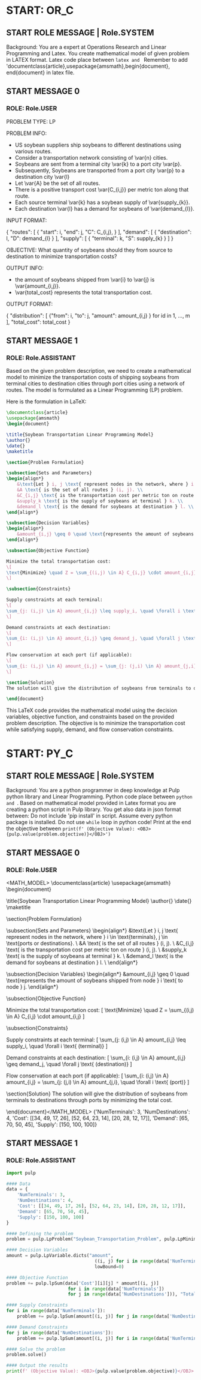# START: OR_C 
## START ROLE MESSAGE | Role.SYSTEM 
Background: You are a expert at Operations Research and Linear Programming and Latex. You create mathematical model of given problem in LATEX format. Latex code place between ```latex and ``` Remember to add 'documentclass{article},usepackage{amsmath},begin{document}, end{document} in latex file. 
## START MESSAGE 0 
### ROLE: Role.USER
<DESCRIPTION>
PROBLEM TYPE: LP

PROBLEM INFO:

- US soybean suppliers ship soybeans to different destinations using various routes.
- Consider a transportation network consisting of \var{n} cities.
- Soybeans are sent from a terminal city \var{k} to a port city \var{p}.
- Subsequently, Soybeans are transported from a port city \var{p} to a destination city \var{l}
- Let \var{A} be the set of all routes. 
- There is a positive transport cost \var{C_{i,j}} per metric ton along that route.
- Each source terminal \var{k} has a soybean supply of \var{supply_{k}}. 
- Each destination \var{l} has a demand for soybeans of \var{demand_{l}}.

INPUT FORMAT: 

{
    "routes": [
       {
        "start": i,
        "end": j,
        "C": C_{i,j},
       }
    ],
    "demand": [
        {
            "destination": l,
            "D": demand_{l}
        }
    ],
    "supply": [
        {
            "terminal": k,
            "S": supply_{k}
        }
    ]
}

OBJECTIVE: What quantity of soybeans should they from source to destination to minimize transportation costs?

OUTPUT INFO:

- the amount of soybeans shipped from \var{i} to \var{j} is \var{amount_{i,j}}.
- \var{total_cost} represents the total transportation cost.

OUTPUT FORMAT:

{
    "distribution": [
        {"from": i,
         "to": j,
         "amount": amount_{i,j}
        }
        for id in 1, ..., m
    ],
    "total_cost": total_cost
}


</DESCRIPTION>


## START MESSAGE 1 
### ROLE: Role.ASSISTANT
Based on the given problem description, we need to create a mathematical model to minimize the transportation costs of shipping soybeans from terminal cities to destination cities through port cities using a network of routes. The model is formulated as a Linear Programming (LP) problem.

Here is the formulation in LaTeX:

```latex
\documentclass{article}
\usepackage{amsmath}
\begin{document}

\title{Soybean Transportation Linear Programming Model}
\author{}
\date{}
\maketitle

\section{Problem Formulation}

\subsection{Sets and Parameters}
\begin{align*}
    &\text{Let } i, j \text{ represent nodes in the network, where } i \in \text{terminals}, j \in \text{ports or destinations}. \\
    &A \text{ is the set of all routes } (i, j). \\
    &C_{i,j} \text{ is the transportation cost per metric ton on route } (i, j). \\
    &supply_k \text{ is the supply of soybeans at terminal } k. \\
    &demand_l \text{ is the demand for soybeans at destination } l. \\
\end{align*}

\subsection{Decision Variables}
\begin{align*}
    &amount_{i,j} \geq 0 \quad \text{represents the amount of soybeans shipped from node } i \text{ to node } j.
\end{align*}

\subsection{Objective Function}

Minimize the total transportation cost:
\[
\text{Minimize} \quad Z = \sum_{(i,j) \in A} C_{i,j} \cdot amount_{i,j}
\]

\subsection{Constraints}

Supply constraints at each terminal:
\[
\sum_{j: (i,j) \in A} amount_{i,j} \leq supply_i, \quad \forall i \text{ (terminal)}
\]

Demand constraints at each destination:
\[
\sum_{i: (i,j) \in A} amount_{i,j} \geq demand_j, \quad \forall j \text{ (destination)}
\]

Flow conservation at each port (if applicable):
\[
\sum_{i: (i,j) \in A} amount_{i,j} = \sum_{j: (j,i) \in A} amount_{j,i}, \quad \forall i \text{ (port)}
\]

\section{Solution}
The solution will give the distribution of soybeans from terminals to destinations through ports by minimizing the total cost.

\end{document}
```

This LaTeX code provides the mathematical model using the decision variables, objective function, and constraints based on the provided problem description. The objective is to minimize the transportation cost while satisfying supply, demand, and flow conservation constraints.

# START: PY_C 
## START ROLE MESSAGE | Role.SYSTEM 
Background: You are a python programmer in deep knowledge at Pulp python library and Linear Programming. Python code place between ```python and ```. Based on mathematical model provided in Latex format you are creating a python script in Pulp library. You get also data in json format between: <DATA></DATA> Do not include 'pip install' in script. Assume every python package is installed. Do not use `while` loop in python code! Print at the end the objective between <OBJ></OBJ> `print(f' (Objective Value): <OBJ>{pulp.value(problem.objective)}</OBJ>')` 
## START MESSAGE 0 
### ROLE: Role.USER
<MATH_MODEL>
\documentclass{article}
\usepackage{amsmath}
\begin{document}

\title{Soybean Transportation Linear Programming Model}
\author{}
\date{}
\maketitle

\section{Problem Formulation}

\subsection{Sets and Parameters}
\begin{align*}
    &\text{Let } i, j \text{ represent nodes in the network, where } i \in \text{terminals}, j \in \text{ports or destinations}. \\
    &A \text{ is the set of all routes } (i, j). \\
    &C_{i,j} \text{ is the transportation cost per metric ton on route } (i, j). \\
    &supply_k \text{ is the supply of soybeans at terminal } k. \\
    &demand_l \text{ is the demand for soybeans at destination } l. \\
\end{align*}

\subsection{Decision Variables}
\begin{align*}
    &amount_{i,j} \geq 0 \quad \text{represents the amount of soybeans shipped from node } i \text{ to node } j.
\end{align*}

\subsection{Objective Function}

Minimize the total transportation cost:
\[
\text{Minimize} \quad Z = \sum_{(i,j) \in A} C_{i,j} \cdot amount_{i,j}
\]

\subsection{Constraints}

Supply constraints at each terminal:
\[
\sum_{j: (i,j) \in A} amount_{i,j} \leq supply_i, \quad \forall i \text{ (terminal)}
\]

Demand constraints at each destination:
\[
\sum_{i: (i,j) \in A} amount_{i,j} \geq demand_j, \quad \forall j \text{ (destination)}
\]

Flow conservation at each port (if applicable):
\[
\sum_{i: (i,j) \in A} amount_{i,j} = \sum_{j: (j,i) \in A} amount_{j,i}, \quad \forall i \text{ (port)}
\]

\section{Solution}
The solution will give the distribution of soybeans from terminals to destinations through ports by minimizing the total cost.

\end{document}</MATH_MODEL>
<DATA>
{'NumTerminals': 3, 'NumDestinations': 4, 'Cost': [[34, 49, 17, 26], [52, 64, 23, 14], [20, 28, 12, 17]], 'Demand': [65, 70, 50, 45], 'Supply': [150, 100, 100]}</DATA>


## START MESSAGE 1 
### ROLE: Role.ASSISTANT
```python
import pulp

#### Data
data = {
    'NumTerminals': 3,
    'NumDestinations': 4,
    'Cost': [[34, 49, 17, 26], [52, 64, 23, 14], [20, 28, 12, 17]],
    'Demand': [65, 70, 50, 45],
    'Supply': [150, 100, 100]
}

#### Defining the problem
problem = pulp.LpProblem("Soybean_Transportation_Problem", pulp.LpMinimize)

#### Decision Variables
amount = pulp.LpVariable.dicts("amount", 
                                 ((i, j) for i in range(data['NumTerminals']) for j in range(data['NumDestinations'])),
                                 lowBound=0)

#### Objective Function
problem += pulp.lpSum(data['Cost'][i][j] * amount[(i, j)] 
                       for i in range(data['NumTerminals']) 
                       for j in range(data['NumDestinations'])), "Total_Transportation_Cost"

#### Supply Constraints
for i in range(data['NumTerminals']):
    problem += pulp.lpSum(amount[(i, j)] for j in range(data['NumDestinations'])) <= data['Supply'][i], f"Supply_Constraint_{i}"

#### Demand Constraints
for j in range(data['NumDestinations']):
    problem += pulp.lpSum(amount[(i, j)] for i in range(data['NumTerminals'])) >= data['Demand'][j], f"Demand_Constraint_{j}"

#### Solve the problem
problem.solve()

#### Output the results
print(f' (Objective Value): <OBJ>{pulp.value(problem.objective)}</OBJ>')
```

